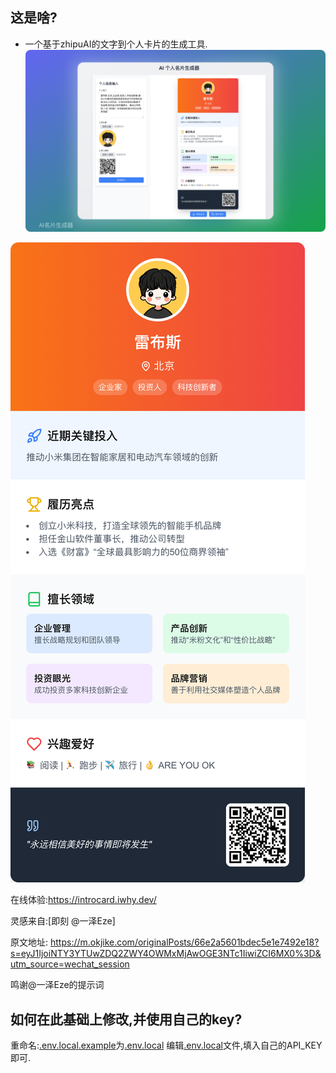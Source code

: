 ## 这是啥?
- 一个基于zhipuAI的文字到个人卡片的生成工具.
![snap-shot.png](snap-shot.png)

![demo.png](demo.png)

在线体验:https://introcard.iwhy.dev/

灵感来自:[即刻 @一泽Eze] 

原文地址: https://m.okjike.com/originalPosts/66e2a5601bdec5e1e7492e18?s=eyJ1IjoiNTY3YTUwZDQ2ZWY4OWMxMjAwOGE3NTc1IiwiZCI6MX0%3D&utm_source=wechat_session


鸣谢@一泽Eze的提示词

## 如何在此基础上修改,并使用自己的key?
重命名:[.env.local.example](.env.local.example)为[.env.local](.env.local)
编辑[.env.local](.env.local)文件,填入自己的API_KEY即可.

